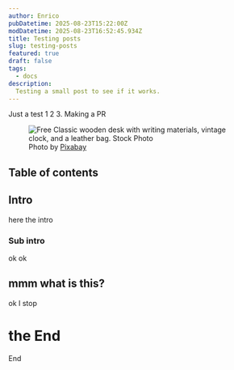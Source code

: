 ```yaml
---
author: Enrico
pubDatetime: 2025-08-23T15:22:00Z
modDatetime: 2025-08-23T16:52:45.934Z
title: Testing posts
slug: testing-posts
featured: true
draft: false
tags:
  - docs
description:
  Testing a small post to see if it works.
---
```


Just a test 1 2 3. Making a PR

<figure>
  <img
    src="https://images.pexels.com/photos/159618/still-life-school-retro-ink-159618.jpeg?auto=compress&cs=tinysrgb&w=1260&h=750&dpr=1"
    alt="Free Classic wooden desk with writing materials, vintage clock, and a leather bag. Stock Photo"
  />
    <figcaption class="text-center">
    Photo by <a href="https://www.pexels.com/photo/brown-wooden-desk-159618/">Pixabay</a>
  </figcaption>
</figure>

## Table of contents

## Intro

here the intro

### Sub intro

ok ok

## mmm what is this?

ok I stop

# the End
End
